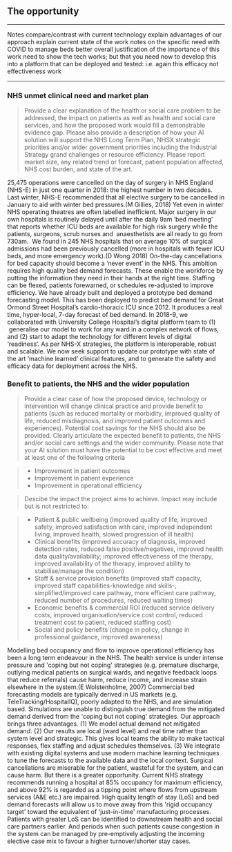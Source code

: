 ## The opportunity

---
Notes
compare/contrast with current technology
explain advantages of our approach
explain current state of the work
notes on the specific need with COVID to manage beds better
overall justification of the importance of this work
need to show the tech works; but that you need now to develop this into a platform that can be deployed and tested: i.e. again this efficacy not effectiveness work

---


### NHS unmet clinical need and market plan
> Provide a clear explanation of the health or social care problem to be addressed, the impact on patients as well as health and social care services, and how the proposed work would fill a demonstrable evidence gap. Please also provide a description of how your AI solution will support the NHS Long Term Plan, NHSX strategic priorities and/or wider government priorities including the Industrial Strategy grand challenges or resource efficiency. Please report market size, any related trend or forecast, patient population affected, NHS cost burden, and state of the art.


25,475 operations were cancelled on the day of surgery in NHS England (NHS-E) in just one quarter in 2018: the highest number in two decades. Last winter, NHS-E recommended that all elective surgery to be cancelled in January to aid with winter bed pressures.(M Gillies, 2018) Yet even in winter NHS operating theatres are often labelled inefficient. Major surgery in our own hospitals is routinely delayed until after the daily 9am ‘bed meeting’ that reports whether ICU beds are available for high risk surgery while the patients, surgeons, scrub nurses and  anaesthetists are all ready to go from 730am. 
We found in 245 NHS hospitals that on average 10% of surgical admissions had been previously cancelled (more in hospitals with fewer ICU beds, and more emergency work).(D Wong 2018) On-the-day cancellations for bed capacity should become a ‘never event’ in the NHS. 
This ambition requires high quality bed demand forecasts. These enable the workforce by putting the information they need in their hands at the right time. Staffing can be flexed, patients forewarned, or schedules re-adjusted to improve efficiency.
We have already built and deployed a prototype bed demand forecasting model. This has been deployed to predict bed demand for Great Ormond Street Hospital’s cardio-thoracic ICU since 2012. It produces a real time, hyper-local, 7-day forecast of bed demand. In 2018-9, we collaborated with University College Hospital’s digital platform team to (1)  generalise our model to work for any ward in a complex network of flows, and (2) start to adapt the technology for different levels of digital ‘readiness’. As per NHS-X strategies, the platform is interoperable, robust and scalable. We now seek support to update our prototype with state of the art ‘machine learned’ clinical features, and to generate the safety and efficacy data for deployment across the NHS.

### Benefit to patients, the NHS and the wider population

> Provide a clear case of how the proposed device, technology or intervention will change clinical practice and provide benefit to patients (such as reduced mortality or morbidity, improved quality of life, reduced misdiagnosis, and improved patient outcomes and experiences). Potential cost savings for the NHS should also be provided.
> Clearly articulate the expected benefit to patients, the NHS and/or social care settings and the wider community. Please note that your AI solution must have the potential to be cost effective and meet at least one of the following criteria

> - Improvement in patient outcomes
> - Improvement in patient experience
> - Improvement in operational efficiency

> Descibe the impact the project aims to achieve. Impact may include but is not restricted to:

> - Patient & public wellbeing (improved quality of life, improved safety, improved satisfaction with care, improved independent living, improved health, slowed progression of ill health)
> - Clinical benefits (improved accuracy of diagnosis, improved detection rates, reduced false positive/negatives, improved health data quality/availability; improved effectiveness of the therapy, improved availability of the therapy, improved ability to stabilise/manage the condition)
> - Staff & service provision benefits (improved staff capacity, improved staff capabilities-knowledge and skills-, simplified/improved care pathway, more efficient care pathway, reduced number of procedures, reduced waiting times)
> - Economic benefits & commercial ROI (reduced service delivery costs, improved organisation/service cost control, reduced treatment cost to patient, reduced staffing cost)
> - Social and policy benefits (change in policy, change in professional guidance, improved awareness)

Modelling bed occupancy and flow to improve operational efficiency has been a long term endeavour in the NHS. The health service is under intense pressure and 'coping but not coping' strategies (e.g. premature discharge, outlying medical patients on surgical wards, and negative feedback loops that reduce referrals) cause harm, reduce income, and increase strain elsewhere in the system.(E Wolstenholme, 2007)
Commercial bed forecasting models are typically derived in US markets (e.g. TeleTracking/HospitalIQ), poorly adapted to the NHS, and are simulation based. Simulations are unable to distinguish true demand from the mitigated demand derived from the 'coping but not coping' strategies.
Our approach brings three advantages. (1) We model actual demand not mitigated demand. (2) Our results are local (ward level) and real time rather than system level and strategic. This gives local teams the ability to make tactical responses, flex staffing and adjust schedules themselves. (3) We integrate with existing digital systems and use modern machine learning techniques to tune the forecasts to the available data and the local context.
Surgical cancellations are miserable for the patient, wasteful for the system, and can cause harm. But there is a greater opportunity. Current NHS strategy recommends running a hospital at 85% occupancy for maximum efficiency, and above 92% is regarded as a tipping point where flows from upstream services (A&E etc.) are impaired. High quality length of stay (LoS) and bed demand forecasts will allow us to move away from this 'rigid occupancy target' toward the equivalent of 'just-in-time' manufacturing processes. Patients with greater LoS can be identified to downstream health and social care partners earlier. And periods when such patients cause congestion in the system can be managed by pre-emptively adjusting the incoming elective case mix to favour a higher turnover/shorter stay cases.